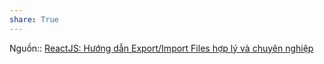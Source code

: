 ```yaml
---
share: True
---
```

Nguồn:: [ReactJS: Hướng dẫn Export/Import Files hợp lý và chuyên nghiệp](https://wiki.tino.org/export-import-files-hop-ly-va-chuyen-nghiep/)